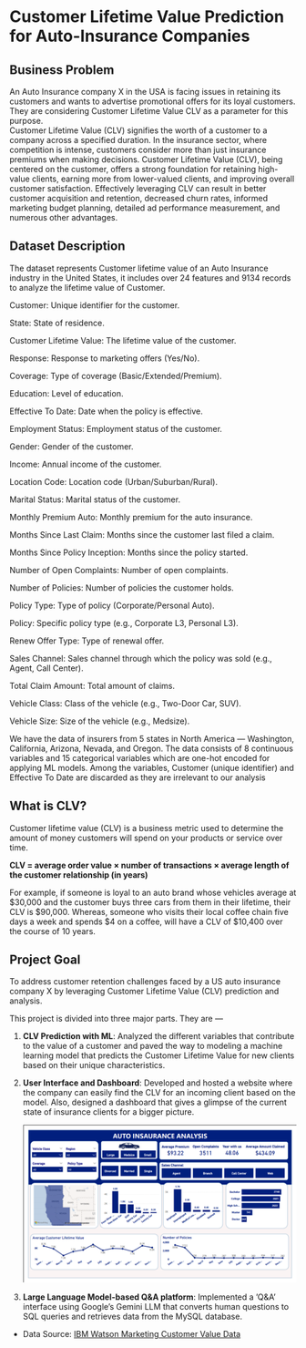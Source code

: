 # Customer Lifetime Value Prediction for Auto-Insurance Companies

## Business Problem
An Auto Insurance company X in the USA is facing issues in retaining its customers and wants to advertise promotional offers for its loyal customers. They are considering Customer Lifetime Value CLV as a parameter for this purpose. <br>
Customer Lifetime Value (CLV) signifies the worth of a customer to a company across a specified duration.  In the insurance sector, where competition is intense, customers consider more than just insurance premiums when making decisions.  Customer Lifetime Value (CLV), being centered on the customer, offers a strong foundation for retaining high-value clients, earning more from lower-valued clients, and improving overall customer satisfaction. Effectively leveraging CLV can result in better customer acquisition and retention, decreased churn rates, informed marketing budget planning, detailed ad performance measurement, and numerous other advantages.

## Dataset Description
The dataset represents Customer lifetime value of an Auto Insurance industry in the United States, it includes over 24 features and 9134 records to analyze the lifetime value of Customer.

Customer: Unique identifier for the customer.

State: State of residence.

Customer Lifetime Value: The lifetime value of the customer.

Response: Response to marketing offers (Yes/No).

Coverage: Type of coverage (Basic/Extended/Premium).

Education: Level of education.

Effective To Date: Date when the policy is effective.

Employment Status: Employment status of the customer.

Gender: Gender of the customer.

Income: Annual income of the customer.

Location Code: Location code (Urban/Suburban/Rural).

Marital Status: Marital status of the customer.

Monthly Premium Auto: Monthly premium for the auto insurance.

Months Since Last Claim: Months since the customer last filed a claim.

Months Since Policy Inception: Months since the policy started.

Number of Open Complaints: Number of open complaints.

Number of Policies: Number of policies the customer holds.

Policy Type: Type of policy (Corporate/Personal Auto).

Policy: Specific policy type (e.g., Corporate L3, Personal L3).

Renew Offer Type: Type of renewal offer.

Sales Channel: Sales channel through which the policy was sold (e.g., Agent, Call Center).

Total Claim Amount: Total amount of claims.

Vehicle Class: Class of the vehicle (e.g., Two-Door Car, SUV).

Vehicle Size: Size of the vehicle (e.g., Medsize).

We have the data of insurers from 5 states in North America — Washington, California, Arizona, Nevada, and Oregon. The data consists of 8 continuous variables and 15 categorical variables which are one-hot encoded for applying ML models. Among the variables, Customer (unique identifier) and Effective To Date are discarded as they are irrelevant to our analysis

## What is CLV?
Customer lifetime value (CLV) is a business metric used to determine the amount of money customers will spend on your products or service over time.

**CLV = average order value × number of transactions × average length of the customer relationship (in years)**

For example, if someone is loyal to an auto brand whose vehicles average at $30,000 and the customer buys three cars from them in their lifetime, their CLV is $90,000. Whereas, someone who visits their local coffee chain five days a week and spends $4 on a coffee, will have a CLV of $10,400 over the course of 10 years.

## Project Goal

To address customer retention challenges faced by a US auto insurance company X by leveraging Customer Lifetime Value (CLV) prediction and analysis.

This project is divided into three major parts. They are —

1. **CLV Prediction with ML**: Analyzed the different variables that contribute to the value of a customer and paved the way to modeling a machine learning model that predicts the Customer Lifetime Value for new clients based on their unique characteristics.

2. **User Interface and Dashboard**: Developed and hosted a website where the company can easily find the CLV for an incoming client based on the model. Also, designed a dashboard that gives a glimpse of the current state of insurance clients for a bigger picture.
   
   ![DASHBOARD](https://github.com/sarthakg004/CLV/blob/master/Dashboard/Screenshot%202024-06-01%20001510.png)

4. **Large Language Model-based Q&A platform**: Implemented a ’Q&A’ interface using Google’s Gemini LLM that converts human questions to SQL queries and retrieves data from the MySQL database.

- Data Source: [IBM Watson Marketing Customer Value Data](https://www.kaggle.com/datasets/pankajjsh06/ibm-watson-marketing-customer-value-data)
